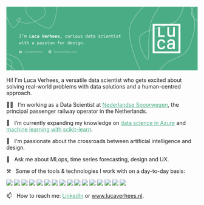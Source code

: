 
[![Social banner for lucavh](./assets/social-banner.png)](https://www.lucaverhees.nl)

Hi! I'm Luca Verhees, a versatile data scientist who gets excited about solving real-world problems with data solutions and a human-centred approach.

👩‍💻 &nbsp;&nbsp;I’m working as a Data Scientist at <a href="https://www.ns.nl/" style="color:#49AC84;">Nederlandse Spoorwegen</a>, the principal passenger railway operator in the Netherlands.

🌱 &nbsp;&nbsp;I’m currently expanding my knowledge on <a href="https://github.com/lucavh/my-notes/blob/main/azure/DP-100-azure-data-scientist-associate.md" style="color:#49AC84;">data science in Azure</a> and <a href="https://github.com/lucavh/scikit-learn-mooc" style="color:#49AC84;">machine learning with scikit-learn</a>.

💫 &nbsp;&nbsp;I'm passionate about the crossroads between artificial intelligence and design.

💬 &nbsp;&nbsp;Ask me about MLops, time series forecasting, design and UX.

⚒️ &nbsp;&nbsp;Some of the tools & technologies I work with on a day-to-day basis:

![](https://img.shields.io/badge/-Apple-informational?style=flat&logo=apple&logoColor=white&color=49AC84)
![](https://img.shields.io/badge/-Azure-informational?style=flat&logo=microsoftazure&logoColor=white&color=49AC84)
![](https://img.shields.io/badge/-CSS-informational?style=flat&logo=css3&logoColor=white&color=49AC84)
![](https://img.shields.io/badge/-Databricks-informational?style=flat&logo=databricks&logoColor=white&color=49AC84)
![](https://img.shields.io/badge/-Docker-informational?style=flat&logo=docker&logoColor=white&color=49AC84)
![](https://img.shields.io/badge/-Git-informational?style=flat&logo=git&logoColor=white&color=49AC84)
![](https://img.shields.io/badge/-Grafana-informational?style=flat&logo=grafana&logoColor=white&color=49AC84)
![](https://img.shields.io/badge/-HTML-informational?style=flat&logo=html5&logoColor=white&color=49AC84)
![](https://img.shields.io/badge/-Javascript-informational?style=flat&logo=javascript&logoColor=white&color=49AC84)
![](https://img.shields.io/badge/-SQL-informational?style=flat&logo=postgresql&logoColor=white&color=49AC84)
![](https://img.shields.io/badge/-Pandas-informational?style=flat&logo=pandas&logoColor=white&color=49AC84)
![](https://img.shields.io/badge/-Python-informational?style=flat&logo=python&logoColor=white&color=49AC84)
![](https://img.shields.io/badge/-R-informational?style=flat&logo=r&logoColor=white&color=49AC84)
![](https://img.shields.io/badge/-scikit--learn-informational?style=flat&logo=scikit-learn&logoColor=white&color=49AC84)
![](https://img.shields.io/badge/-Sketch-informational?style=flat&logo=sketch&logoColor=white&color=49AC84)
![](https://img.shields.io/badge/-Spark-informational?style=flat&logo=apachespark&logoColor=white&color=49AC84)

📫 &nbsp;&nbsp;How to reach me: <a href="https://www.linkedin.com/in/lucaverhees/" style="color:#49AC84;">LinkedIn</a> or <a href="https://www.lucaverhees.nl" style="color:#49AC84;">www.lucaverhees.nl</a>.
